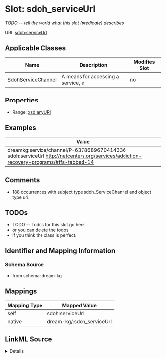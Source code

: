 

# Slot: sdoh_serviceUrl


_TODO -- tell the world what this slot (predicate) describes._





URI: [sdoh:serviceUrl](http://schema.org/serviceUrl)



<!-- no inheritance hierarchy -->





## Applicable Classes

| Name | Description | Modifies Slot |
| --- | --- | --- |
| [SdohServiceChannel](../classes/SdohServiceChannel.md) | A means for accessing a service, e |  no  |







## Properties

* Range: [xsd:anyURI](http://www.w3.org/2001/XMLSchema#anyURI)






## Examples

| Value |
| --- |
| dreamkg:service/channel/P-6378689670414336 sdoh:serviceUrl http://netcenters.org/services/addiction-recovery-programs/#ffs-tabbed-14 |

## Comments

* 188 occurrences with subject type sdoh_ServiceChannel and object type uri.

## TODOs

* TODO -- Todos for this slot go here
* or you can delete the todos
* if you think the class is perfect.

## Identifier and Mapping Information







### Schema Source


* from schema: dream-kg




## Mappings

| Mapping Type | Mapped Value |
| ---  | ---  |
| self | sdoh:serviceUrl |
| native | dream-kg/:sdoh_serviceUrl |




## LinkML Source

<details>
```yaml
name: sdoh_serviceUrl
description: TODO -- tell the world what this slot (predicate) describes.
todos:
- TODO -- Todos for this slot go here
- or you can delete the todos
- if you think the class is perfect.
comments:
- 188 occurrences with subject type sdoh_ServiceChannel and object type uri.
examples:
- value: dreamkg:service/channel/P-6378689670414336 sdoh:serviceUrl http://netcenters.org/services/addiction-recovery-programs/#ffs-tabbed-14
from_schema: dream-kg
rank: 1000
slot_uri: sdoh:serviceUrl
alias: sdoh_serviceUrl
domain_of:
- sdoh_ServiceChannel
range: uri

```
</details>